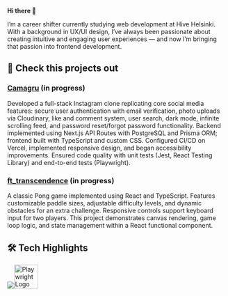 **Hi there 👋**

I’m a career shifter currently studying web development at Hive Helsinki. With a background in UX/UI design, I’ve always been passionate about creating intuitive and engaging user experiences — and now I’m bringing that passion into frontend development.

## 🚀 Check this projects out
### [Camagru](https://github.com/vkuznets23/camagru.git) **(in progress)**

Developed a full-stack Instagram clone replicating core social media features: secure user authentication with email verification, photo uploads via Cloudinary, like and comment system, user search, dark mode, infinite scrolling feed, and password reset/forgot password functionality.
Backend implemented using Next.js API Routes with PostgreSQL and Prisma ORM; frontend built with TypeScript and custom CSS. Configured CI/CD on Vercel, implemented responsive design, and began accessibility improvements. Ensured code quality with unit tests (Jest, React Testing Library) and end-to-end tests (Playwright).

### [ft_transcendence](https://github.com/vkuznets23/ft_transcendence.git) **(in progress)**
A classic Pong game implemented using React and TypeScript. Features customizable paddle sizes, adjustable difficulty levels, and dynamic obstacles for an extra challenge. Responsive controls support keyboard input for two players. This project demonstrates canvas rendering, game loop logic, and state management within a React functional component.


## 🛠️ Tech Highlights
![](https://skillicons.dev/icons?i=html,css,javascript,typescript,c,cpp,react,nodejs,express,nextjs,postman,jest)<img src="https://playwright.dev/img/playwright-logo.svg" width="55" alt="Playwright Logo">



